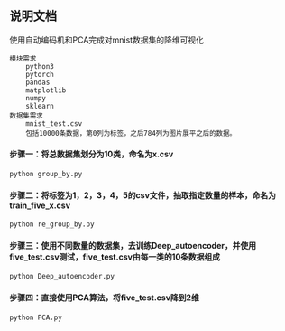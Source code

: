 ## 说明文档
使用自动编码机和PCA完成对mnist数据集的降维可视化
```
模块需求
    python3
    pytorch
    pandas
    matplotlib
    numpy
    sklearn
数据集需求
	mnist_test.csv
	包括10000条数据，第0列为标签，之后784列为图片展平之后的数据。
```

#### 步骤一：将总数据集划分为10类，命名为x.csv

```
python group_by.py
```

#### 步骤二：将标签为1，2，3，4，5的csv文件，抽取指定数量的样本，命名为train_five_x.csv

```
python re_group_by.py
```

#### 步骤三：使用不同数量的数据集，去训练Deep_autoencoder，并使用five_test.csv测试，five_test.csv由每一类的10条数据组成

```
python Deep_autoencoder.py
```

#### 步骤四：直接使用PCA算法，将five_test.csv降到2维

```
python PCA.py
```


